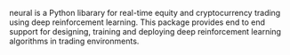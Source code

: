neural is a Python libarary for real-time equity and cryptocurrency trading using deep reinforcement learning. This package provides end to end support for designing, training and deploying deep reinforcement learning algorithms in trading environments.

